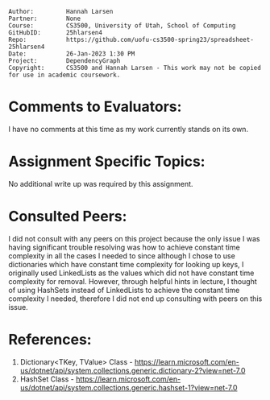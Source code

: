 ﻿```
Author:			Hannah Larsen
Partner:		None
Course:			CS3500, University of Utah, School of Computing
GitHubID:		25hlarsen4
Repo:			https://github.com/uofu-cs3500-spring23/spreadsheet-25hlarsen4
Date:			26-Jan-2023 1:30 PM
Project:	  	DependencyGraph
Copyright:		CS3500 and Hannah Larsen - This work may not be copied for use in academic coursework.
```


# Comments to Evaluators:

I have no comments at this time as my work currently stands on its own.

# Assignment Specific Topics:

No additional write up was required by this assignment.

# Consulted Peers:

I did not consult with any peers on this project because the only issue I was having significant trouble 
resolving was how to achieve constant time complexity in all the cases I needed to since although I chose 
to use dictionaries which have constant time complexity for looking up keys, I originally used LinkedLists 
as the values which did not have constant time complexity for removal. However, through helpful hints in 
lecture, I thought of using HashSets instead of LinkedLists to achieve the constant time complexity I needed,
therefore I did not end up consulting with peers on this issue.

# References:

1. Dictionary<TKey, TValue> Class - https://learn.microsoft.com/en-us/dotnet/api/system.collections.generic.dictionary-2?view=net-7.0
2. HashSet<T> Class - https://learn.microsoft.com/en-us/dotnet/api/system.collections.generic.hashset-1?view=net-7.0